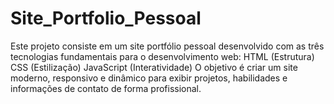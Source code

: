 # Site_Portfolio_Pessoal
Este projeto consiste em um site portfólio pessoal desenvolvido com as três tecnologias fundamentais para o desenvolvimento web:  HTML (Estrutura)  CSS (Estilização)  JavaScript (Interatividade)  O objetivo é criar um site moderno, responsivo e dinâmico para exibir projetos, habilidades e informações de contato de forma profissional.
